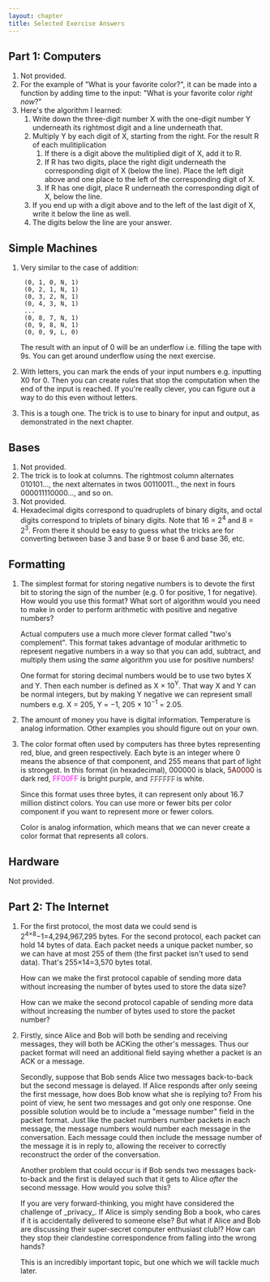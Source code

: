 ```yaml
---
layout: chapter
title: Selected Exercise Answers
---
```


## Part 1: Computers ##

1. Not provided.
2. For the example of "What is your favorite color?", it can be made into a
   function by adding time to the input: "What is your favorite color _right
   now_?"
3. Here's the algorithm I learned:
    1. Write down the three-digit number X with the one-digit number Y
       underneath its rightmost digit and a line underneath that.
    2. Multiply Y by each digit of X, starting from the right. For the result R
       of each mulitiplication
        1. If there is a digit above the mulitiplied digit of X, add it to R.
        2. If R has two digits, place the right digit underneath the
           corresponding digit of X (below the line). Place the left digit
           above and one place to the left of the corresponding digit of X.
        3. If R has one digit, place R underneath the corresponding digit of X,
           below the line.
    4. If you end up with a digit above and to the left of the last digit of X,
       write it below the line as well.
    5. The digits below the line are your answer.

## Simple Machines ##

1. Very similar to the case of addition:

        (0, 1, 0, N, 1)
        (0, 2, 1, N, 1)
        (0, 3, 2, N, 1)
        (0, 4, 3, N, 1)
        ...
        (0, 8, 7, N, 1)
        (0, 9, 8, N, 1)
        (0, 0, 9, L, 0)

   The result with an input of 0 will be an underflow i.e. filling the tape
   with 9s. You can get around underflow using the next exercise.
2. With letters, you can mark the ends of your input numbers e.g. inputting X0
   for 0. Then you can create rules that stop the computation when the end of
   the input is reached. If you're really clever, you can figure out a way to
   do this even without letters.
3. This is a tough one. The trick is to use to binary for input and output, as
   demonstrated in the next chapter.

## Bases ##

1. Not provided.
2. The trick is to look at columns. The rightmost column alternates 010101...,
   the next alternates in twos 00110011.., the next in fours 000011110000...,
   and so on.
3. Not provided.
4. Hexadecimal digits correspond to quadruplets of binary digits, and octal
   digits correspond to triplets of binary digits. Note that 16 = 2<sup>4</sup>
   and 8 = 2<sup>3</sup>. From there it should be easy to guess what the tricks
   are for converting between base 3 and base 9 or base 6 and base 36, etc.

## Formatting ##

1. The simplest format for storing negative numbers is to devote the first bit
   to storing the sign of the number (e.g. 0 for positive, 1 for negative). How
   would you use this format? What sort of algorithm would you need to make in
   order to perform arithmetic with positive and negative numbers?

   <div class="alert alert-success">
   Actual computers use a much more clever format called "two's complement". This
   format takes advantage of modular arithmetic to represent negative numbers in a
   way so that you can add, subtract, and multiply them using the <em>same</em>
   algorithm you use for positive numbers!
   </div>

   One format for storing decimal numbers would be to use two bytes X and Y.
   Then each number is defined as X &times; 10<sup>Y</sup>. That way X and Y can
   be normal integers, but by making Y negative we can represent small numbers
   e.g. X = 205, Y = &minus;1, 205 &times; 10<sup>&minus;1</sup> = 2.05.

2. The amount of money you have is digital information. Temperature is analog
   information. Other examples you should figure out on your own.

3. The color format often used by computers has three bytes representing red,
   blue, and green respectively. Each byte is an integer where 0 means the
   absence of that component, and 255 means that part of light is strongest. In
   this format (in hexadecimal), 000000 is black, <span style="color: #5A0000">5A0000</span>
   is dark red, <span style="color: #f0f">FF00FF</span> is bright purple, and
   <span style="color: #fff; text-shadow: 1px 1px 1px black">FFFFFF</span> is white.

   Since this format uses three bytes, it can represent only about 16.7 million
   distinct colors. You can use more or fewer bits per color component if you
   want to represent more or fewer colors.

   Color is analog information, which means that we can never create a color
   format that represents all colors.

## Hardware ##

Not provided.

## Part 2: The Internet ##

1. For the first protocol, the most data we could send is
   2<sup>4&times;8</sup>&minus;1=4,294,967,295 bytes. For the second protocol, each
   packet can hold 14 bytes of data. Each packet needs a unique packet number,
   so we can have at most 255 of them (the first packet isn't used to send
   data). That's 255&times;14=3,570 bytes total.

   <div class="alert alert-success">
   <p>How can we make the first protocol capable of sending more data without
   increasing the number of bytes used to store the data size?</p>
   <p>How can we make the second protocol capable of sending more data without
   increasing the number of bytes used to store the packet number?</p>
   </div>

2. Firstly, since Alice and Bob will both be sending and receiving messages,
   they will both be ACKing the other's messages. Thus our packet format will
   need an additional field saying whether a packet is an ACK or a message.

   Secondly, suppose that Bob sends Alice two messages back-to-back but the
   second message is delayed. If Alice responds after only seeing the first
   message, how does Bob know what she is replying to? From his point of view,
   he sent two messages and got only one response. One possible solution would
   be to include a "message number" field in the packet format. Just like the
   packet numbers number packets in each message, the message numbers would
   number each message in the conversation. Each message could then include
   the message number of the message it is in reply to, allowing the receiver to
   correctly reconstruct the order of the conversation.

   Another problem that could occur is if Bob sends two messages back-to-back
   and the first is delayed such that it gets to Alice _after_ the second
   message. How would you solve this?

   <div class="alert alert-success">
   <p>If you are very forward-thinking, you might have considered the challenge
   of _privacy_. If Alice is simply sending Bob a book, who cares if it is
   accidentally delivered to someone else? But what if Alice and Bob are
   discussing their super-secret computer enthusiast club!? How can they stop
   their clandestine correspondence from falling into the wrong hands?</p>
   <p>This is an incredibly important topic, but one which we will tackle much
   later.</p>
   </div>
